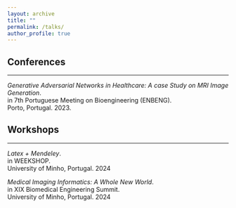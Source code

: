 ```yaml
---
layout: archive
title: ""
permalink: /talks/
author_profile: true
---
```


## Conferences
<hr/>

*Generative Adversarial Networks in Healthcare: A case Study on MRI Image Generation*.  
in 7th Portuguese Meeting on Bioengineering (ENBENG).  
Porto, Portugal. 2023.


## Workshops
<hr/>

*Latex + Mendeley*.  
in WEEKSHOP.  
University of Minho, Portugal. 2024  

*Medical Imaging Informatics: A Whole New World*.  
in XIX Biomedical Engineering Summit.  
University of Minho, Portugal. 2024  
